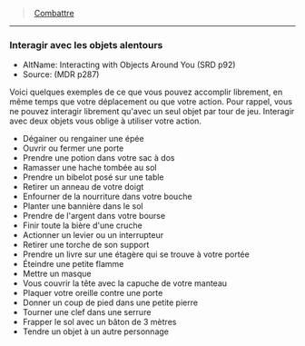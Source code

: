 ﻿---
!GenericItem
Id: combat_hd.md#interagir-avec-les-objets-alentours
ParentLink: combat_hd.md#combattre
Name: Interagir avec les objets alentours
ParentName: Combattre
NameLevel: 3
AltName: Interacting with Objects Around You (SRD p92)
Source: (MDR p287)
Attributes:
  Name: Interagir avec les objets alentours
  Markdown: >+
    ### <!--Name-->Interagir avec les objets alentours<!--/Name-->


    - AltName: <!--AltName-->Interacting with Objects Around You (SRD p92)<!--/AltName-->

    - Source: <!--Source-->(MDR p287)<!--/Source-->


    Voici quelques exemples de ce que vous pouvez accomplir librement, en même temps que votre déplacement ou que votre action. Pour rappel, vous ne pouvez interagir librement qu'avec un seul objet par tour de jeu. Interagir avec deux objets vous oblige à utiliser votre action.


    * Dégainer ou rengainer une épée

    * Ouvrir ou fermer une porte

    * Prendre une potion dans votre sac à dos

    * Ramasser une hache tombée au sol

    * Prendre un bibelot posé sur une table

    * Retirer un anneau de votre doigt

    * Enfourner de la nourriture dans votre bouche

    * Planter une bannière dans le sol

    * Prendre de l'argent dans votre bourse

    * Finir toute la bière d'une cruche

    * Actionner un levier ou un interrupteur

    * Retirer une torche de son support

    * Prendre un livre sur une étagère qui se trouve à votre portée

    * Éteindre une petite flamme

    * Mettre un masque

    * Vous couvrir la tête avec la capuche de votre manteau

    * Plaquer votre oreille contre une porte

    * Donner un coup de pied dans une petite pierre

    * Tourner une clef dans une serrure

    * Frapper le sol avec un bâton de 3 mètres

    * Tendre un objet à un autre personnage

  AltName: Interacting with Objects Around You (SRD p92)
  Source: (MDR p287)
AttributesDictionary: >+
  Name: Interagir avec les objets alentours

  Markdown: >+

    ### <!--Name-->Interagir avec les objets alentours<!--/Name-->





    - AltName: <!--AltName-->Interacting with Objects Around You (SRD p92)<!--/AltName-->



    - Source: <!--Source-->(MDR p287)<!--/Source-->





    Voici quelques exemples de ce que vous pouvez accomplir librement, en même temps que votre déplacement ou que votre action. Pour rappel, vous ne pouvez interagir librement qu'avec un seul objet par tour de jeu. Interagir avec deux objets vous oblige à utiliser votre action.





    * Dégainer ou rengainer une épée



    * Ouvrir ou fermer une porte



    * Prendre une potion dans votre sac à dos



    * Ramasser une hache tombée au sol



    * Prendre un bibelot posé sur une table



    * Retirer un anneau de votre doigt



    * Enfourner de la nourriture dans votre bouche



    * Planter une bannière dans le sol



    * Prendre de l'argent dans votre bourse



    * Finir toute la bière d'une cruche



    * Actionner un levier ou un interrupteur



    * Retirer une torche de son support



    * Prendre un livre sur une étagère qui se trouve à votre portée



    * Éteindre une petite flamme



    * Mettre un masque



    * Vous couvrir la tête avec la capuche de votre manteau



    * Plaquer votre oreille contre une porte



    * Donner un coup de pied dans une petite pierre



    * Tourner une clef dans une serrure



    * Frapper le sol avec un bâton de 3 mètres



    * Tendre un objet à un autre personnage



  AltName: Interacting with Objects Around You (SRD p92)

  Source: (MDR p287)

---
> [Combattre](hd_combat.md)

---

### Interagir avec les objets alentours

- AltName: Interacting with Objects Around You (SRD p92)
- Source: (MDR p287)

Voici quelques exemples de ce que vous pouvez accomplir librement, en même temps que votre déplacement ou que votre action. Pour rappel, vous ne pouvez interagir librement qu'avec un seul objet par tour de jeu. Interagir avec deux objets vous oblige à utiliser votre action.

* Dégainer ou rengainer une épée
* Ouvrir ou fermer une porte
* Prendre une potion dans votre sac à dos
* Ramasser une hache tombée au sol
* Prendre un bibelot posé sur une table
* Retirer un anneau de votre doigt
* Enfourner de la nourriture dans votre bouche
* Planter une bannière dans le sol
* Prendre de l'argent dans votre bourse
* Finir toute la bière d'une cruche
* Actionner un levier ou un interrupteur
* Retirer une torche de son support
* Prendre un livre sur une étagère qui se trouve à votre portée
* Éteindre une petite flamme
* Mettre un masque
* Vous couvrir la tête avec la capuche de votre manteau
* Plaquer votre oreille contre une porte
* Donner un coup de pied dans une petite pierre
* Tourner une clef dans une serrure
* Frapper le sol avec un bâton de 3 mètres
* Tendre un objet à un autre personnage

